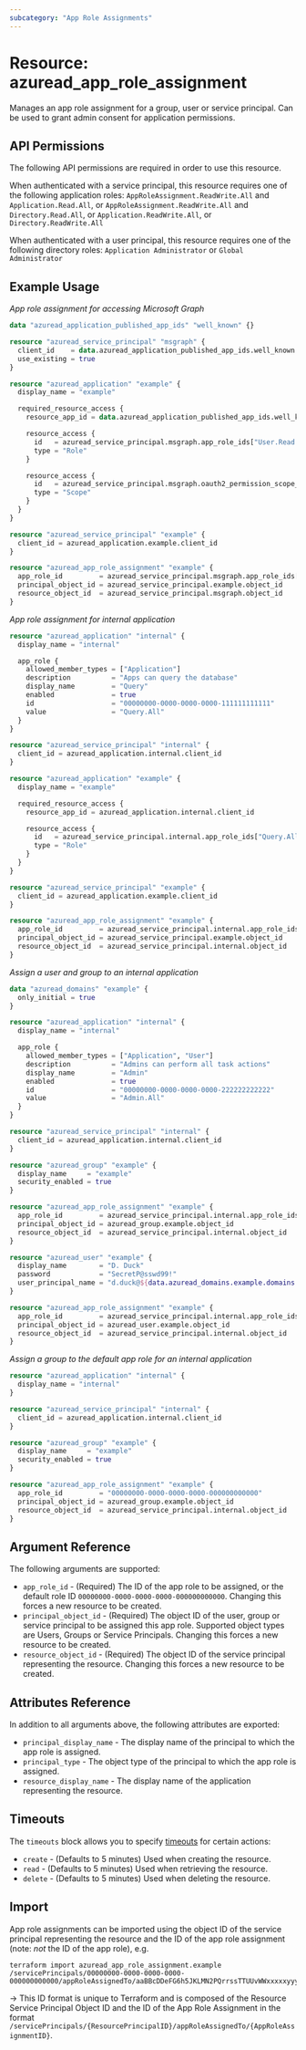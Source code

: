 ```yaml
---
subcategory: "App Role Assignments"
---
```


# Resource: azuread_app_role_assignment

Manages an app role assignment for a group, user or service principal. Can be used to grant admin consent for application permissions.

## API Permissions

The following API permissions are required in order to use this resource.

When authenticated with a service principal, this resource requires one of the following application roles: `AppRoleAssignment.ReadWrite.All` and `Application.Read.All`, or `AppRoleAssignment.ReadWrite.All` and `Directory.Read.All`, or `Application.ReadWrite.All`, or `Directory.ReadWrite.All`

When authenticated with a user principal, this resource requires one of the following directory roles: `Application Administrator` or `Global Administrator`

## Example Usage

*App role assignment for accessing Microsoft Graph*

```terraform
data "azuread_application_published_app_ids" "well_known" {}

resource "azuread_service_principal" "msgraph" {
  client_id    = data.azuread_application_published_app_ids.well_known.result.MicrosoftGraph
  use_existing = true
}

resource "azuread_application" "example" {
  display_name = "example"

  required_resource_access {
    resource_app_id = data.azuread_application_published_app_ids.well_known.result.MicrosoftGraph

    resource_access {
      id   = azuread_service_principal.msgraph.app_role_ids["User.Read.All"]
      type = "Role"
    }

    resource_access {
      id   = azuread_service_principal.msgraph.oauth2_permission_scope_ids["User.ReadWrite"]
      type = "Scope"
    }
  }
}

resource "azuread_service_principal" "example" {
  client_id = azuread_application.example.client_id
}

resource "azuread_app_role_assignment" "example" {
  app_role_id         = azuread_service_principal.msgraph.app_role_ids["User.Read.All"]
  principal_object_id = azuread_service_principal.example.object_id
  resource_object_id  = azuread_service_principal.msgraph.object_id
}
```

*App role assignment for internal application*

```terraform
resource "azuread_application" "internal" {
  display_name = "internal"

  app_role {
    allowed_member_types = ["Application"]
    description          = "Apps can query the database"
    display_name         = "Query"
    enabled              = true
    id                   = "00000000-0000-0000-0000-111111111111"
    value                = "Query.All"
  }
}

resource "azuread_service_principal" "internal" {
  client_id = azuread_application.internal.client_id
}

resource "azuread_application" "example" {
  display_name = "example"

  required_resource_access {
    resource_app_id = azuread_application.internal.client_id

    resource_access {
      id   = azuread_service_principal.internal.app_role_ids["Query.All"]
      type = "Role"
    }
  }
}

resource "azuread_service_principal" "example" {
  client_id = azuread_application.example.client_id
}

resource "azuread_app_role_assignment" "example" {
  app_role_id         = azuread_service_principal.internal.app_role_ids["Query.All"]
  principal_object_id = azuread_service_principal.example.object_id
  resource_object_id  = azuread_service_principal.internal.object_id
}
```

*Assign a user and group to an internal application*

```terraform
data "azuread_domains" "example" {
  only_initial = true
}

resource "azuread_application" "internal" {
  display_name = "internal"

  app_role {
    allowed_member_types = ["Application", "User"]
    description          = "Admins can perform all task actions"
    display_name         = "Admin"
    enabled              = true
    id                   = "00000000-0000-0000-0000-222222222222"
    value                = "Admin.All"
  }
}

resource "azuread_service_principal" "internal" {
  client_id = azuread_application.internal.client_id
}

resource "azuread_group" "example" {
  display_name     = "example"
  security_enabled = true
}

resource "azuread_app_role_assignment" "example" {
  app_role_id         = azuread_service_principal.internal.app_role_ids["Admin.All"]
  principal_object_id = azuread_group.example.object_id
  resource_object_id  = azuread_service_principal.internal.object_id
}

resource "azuread_user" "example" {
  display_name        = "D. Duck"
  password            = "SecretP@sswd99!"
  user_principal_name = "d.duck@${data.azuread_domains.example.domains.0.domain_name}"
}

resource "azuread_app_role_assignment" "example" {
  app_role_id         = azuread_service_principal.internal.app_role_ids["Admin.All"]
  principal_object_id = azuread_user.example.object_id
  resource_object_id  = azuread_service_principal.internal.object_id
}
```

*Assign a group to the default app role for an internal application*

```terraform
resource "azuread_application" "internal" {
  display_name = "internal"
}

resource "azuread_service_principal" "internal" {
  client_id = azuread_application.internal.client_id
}

resource "azuread_group" "example" {
  display_name     = "example"
  security_enabled = true
}

resource "azuread_app_role_assignment" "example" {
  app_role_id         = "00000000-0000-0000-0000-000000000000"
  principal_object_id = azuread_group.example.object_id
  resource_object_id  = azuread_service_principal.internal.object_id
}
```

## Argument Reference

The following arguments are supported:

* `app_role_id` - (Required) The ID of the app role to be assigned, or the default role ID `00000000-0000-0000-0000-000000000000`. Changing this forces a new resource to be created.
* `principal_object_id` - (Required) The object ID of the user, group or service principal to be assigned this app role. Supported object types are Users, Groups or Service Principals. Changing this forces a new resource to be created.
* `resource_object_id` - (Required) The object ID of the service principal representing the resource. Changing this forces a new resource to be created.

## Attributes Reference

In addition to all arguments above, the following attributes are exported:

* `principal_display_name` - The display name of the principal to which the app role is assigned.
* `principal_type` - The object type of the principal to which the app role is assigned.
* `resource_display_name` - The display name of the application representing the resource.

## Timeouts

The `timeouts` block allows you to specify [timeouts](https://www.terraform.io/language/resources/syntax#operation-timeouts) for certain actions:

* `create` - (Defaults to 5 minutes) Used when creating the resource.
* `read` - (Defaults to 5 minutes) Used when retrieving the resource.
* `delete` - (Defaults to 5 minutes) Used when deleting the resource.

## Import

App role assignments can be imported using the object ID of the service principal representing the resource and the ID of the app role assignment (note: _not_ the ID of the app role), e.g.

```shell
terraform import azuread_app_role_assignment.example /servicePrincipals/00000000-0000-0000-0000-000000000000/appRoleAssignedTo/aaBBcDDeFG6h5JKLMN2PQrrssTTUUvWWxxxxxyyyzzz
```

-> This ID format is unique to Terraform and is composed of the Resource Service Principal Object ID and the ID of the App Role Assignment in the format `/servicePrincipals/{ResourcePrincipalID}/appRoleAssignedTo/{AppRoleAssignmentID}`.
